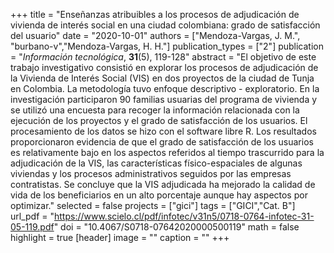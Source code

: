 +++
title = "Enseñanzas atribuibles a los procesos de adjudicación de vivienda de interés social en una ciudad colombiana: grado de satisfacción del usuario"
date = "2020-10-01"
authors = ["Mendoza-Vargas, J. M.", "burbano-v","Mendoza-Vargas, H. H."]
publication_types = ["2"]
publication = "*Información tecnológica*, **31**(5), 119-128"
abstract = "El objetivo de este trabajo investigativo consistió en explorar los procesos de adjudicación de la Vivienda de Interés Social (VIS) en dos proyectos de la ciudad de Tunja en Colombia. La metodología tuvo enfoque descriptivo - exploratorio. En la investigación participaron 90 familias usuarias del programa de vivienda y se utilizó una encuesta para recoger la información relacionada con la ejecución de los proyectos y el grado de satisfacción de los usuarios. El procesamiento de los datos se hizo con el software libre R. Los resultados proporcionaron evidencia de que el grado de satisfacción de los usuarios es relativamente bajo en los aspectos referidos al tiempo trascurrido para la adjudicación de la VIS, las características físico-espaciales de algunas viviendas y los procesos administrativos seguidos por las empresas contratistas. Se concluye que la VIS adjudicada ha mejorado la calidad de vida de los beneficiarios en un alto porcentaje aunque hay aspectos por optimizar."
selected = false
projects = ["gici"]
tags = ["GICI","Cat. B"]
url_pdf = "https://www.scielo.cl/pdf/infotec/v31n5/0718-0764-infotec-31-05-119.pdf"
doi = "10.4067/S0718-07642020000500119"
math = false
highlight = true
[header]
image = ""
caption = ""
+++
